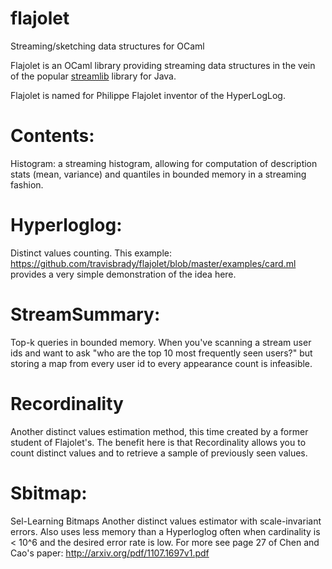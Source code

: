 flajolet
========

Streaming/sketching data structures for OCaml

Flajolet is an OCaml library providing streaming data structures in the vein of the popular
[streamlib](https://github.com/addthis/stream-lib) library for Java.

Flajolet is named for Philippe Flajolet inventor of the HyperLogLog.

Contents:
=========
Histogram: a streaming histogram, allowing for computation of description stats (mean, variance) and
quantiles in bounded memory in a streaming fashion.

Hyperloglog:
===========
Distinct values counting. This example: https://github.com/travisbrady/flajolet/blob/master/examples/card.ml
provides a very simple demonstration of the idea here.

StreamSummary:
==============
Top-k queries in bounded memory.  When you've scanning a stream user ids and want to ask
"who are the top 10 most frequently seen users?" but storing a map from every user id to every
appearance count is infeasible.

Recordinality
=============
Another distinct values estimation method, this time created by a former student of Flajolet's.
The benefit here is that Recordinality allows you to count distinct values and to retrieve a sample
of previously seen values.

Sbitmap:
========
Sel-Learning Bitmaps
Another distinct values estimator with scale-invariant errors.  Also uses less memory than a 
Hyperloglog often when cardinality is < 10^6 and the desired error rate is low.
For more see page 27 of Chen and Cao's paper: 
http://arxiv.org/pdf/1107.1697v1.pdf


